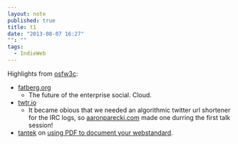 ```yaml
---
layout: note
published: true
title: t1
date: "2013-08-07 16:27"
"": ""
tags: 
  - IndieWeb
---
```


Highlights from [osfw3c](http://www.w3.org/2013/socialweb/agenda.html):

- [fatberg.org](http://www.fatberg.org)
  * The future of the  enterprise social.  Cloud.
- [twtr.io](http://twtr.io)
  * It became obious that we needed an algorithmic twitter url shortener for the IRC logs, so [aaronparecki.com](http://aaronparecki.com) made one durring the first talk session!
 - [tantek](http://tantek.com) on [using PDF to document your webstandard](http://tantek.com/2013/219/t5/publishing-web-docs-specs-pdf-wrong-osfw3c).